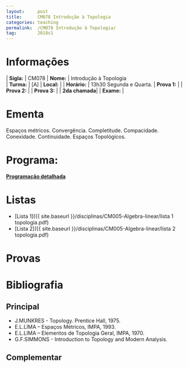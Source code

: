 ```yaml
---
layout:     post
title:      CM078 Introdução à Topologia
categories: teaching
permalink:  /CM078 Introdução à Topologia/
tag:        2018s1
---
```


# Informações

  | **Sigla:**   | CM078
  | **Nome:**    | Introdução à Topologia  
  | **Turma:**   | [A]
  | **Local:**   | 
  | **Horário:** | 13h30 Segunda e Quarta. 
  | **Prova 1:** | 
  | **Prova 2:** | 
  | **Prova 3:** | 
  | **2da chamada**| 
  | **Exame:**   | 

# Ementa

  Espaços métricos. Convergência. Completitude. Compacidade. Conexidade. Continuidade. 
  Espaços Topológicos. 

# Programa:
  
  **[Programação detalhada](http://www.mat.ufpr.br/documentos/programas/CM078.pdf)**

# Listas

- [Lista 1]({{ site.baseurl }}/disciplinas/CM005-Algebra-linear/lista 1 topologia.pdf)
- [Lista 2]({{ site.baseurl }}/disciplinas/CM005-Algebra-linear/lista 2 topologia.pdf)

# Provas

# Bibliografia

## Principal

- J.MUNKRES - Topology. Prentice Hall, 1975.
- E.L.LIMA – Espaços Métricos, IMPA, 1993.
- E.L.LIMA – Elementos de Topologia Geral, IMPA, 1970.
- G.F.SIMMONS - Introduction to Topology and Modern Analysis. 

## Complementar
